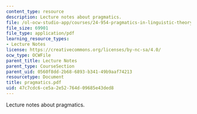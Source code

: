 ```yaml
---
content_type: resource
description: Lecture notes about pragmatics.
file: /ol-ocw-studio-app/courses/24-954-pragmatics-in-linguistic-theory-fall-2006/47c7cdc6ce5a2e52764d09685e43ded8_pragmatics.pdf
file_size: 69901
file_type: application/pdf
learning_resource_types:
- Lecture Notes
license: https://creativecommons.org/licenses/by-nc-sa/4.0/
ocw_type: OCWFile
parent_title: Lecture Notes
parent_type: CourseSection
parent_uid: 0560f8dd-2b68-6893-b341-49b9aaf74213
resourcetype: Document
title: pragmatics.pdf
uid: 47c7cdc6-ce5a-2e52-764d-09685e43ded8
---
```

Lecture notes about pragmatics.